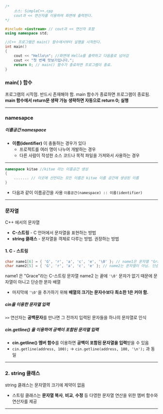 ```cpp
/*
	소스: SimpleC++.cpp
	cout과 << 연산자를 이용하여 화면에 출력한다.
*/

#include <iostream> // cout과 << 연산자 포함
using namespace std;

//C++ 프로그램은 main() 함수에서부터 실행을 시작한다.
int main()
{
	cout << "Hello\n"; //화면에 Hello를 출력하고 다음줄로 넘어감
	cout << "첫 번째 맛보기입니다.";
	return 0; // main() 함수가 종료하면 프로그램이 종료.
}
```
### main( ) 함수
프로그램의 시작점.
반드시 존재해야 함.
main 함수가 종료하면 프로그램이 종료됨.
**main 함수에서 return문 생략 가능** 
**생략하면 자동으로 return 0; 실행**

---
### namesapce
##### 이름공간 namespace
- **이름(identifier)** 이 충돌하는 경우가 있다
	- 프로젝트를 여러 명이 나누어 개발하는 경우
	- 다른 사람이 작성한 소스 코드나 목적 파일을 가져와서 사용하는 경우
---
```cpp
namespace kitae //kitae 라는 이름공간 생성
{
	....... // 이곳에 선언되는 모든 이름은 kitae 이름 공간에 생성된 이름
}
```
- 다음과 같이 이름공간을 사용
`이름공간(namespace) :: 이름(identifier)`
---
### 문자열

C++ 에서의 문자열
- **C-스트링** - C 언어에서 문자열을 표현하는 방법
- **string 클래스** - 문자열을 객체로 다루는 방법. 권장하는 방법
#### 1. C - 스트링
```cpp
char name1[6] = { 'G', 'r', 'a', 'c', 'e', '\0' }; // name1은 문자열 "Grace"
char name2[5] = { 'G', 'r', 'a', 'c', 'e' }; // name2는 문자열이 아님. 단순 문자 배열
```
name1 은 "Grace"라는 C-스트링 문자열
name2 는 끝에 `'\0'` 문자가 없기 때문에 문자열이 아니고 단순한 문자 배열
- 마지막에 `'\0'`을 추가하기 위해 **배열의 크기는 문자수보다 최소한 1은 커야 함.**
##### cin을 이용한 문자열 입력
`>>` 연산자는 **공백문자**를 만나면 그 전까지 입력된 문자들을 하나의 문자열로 인식
##### cin.getline() 을 이용하여 공백이 포함된 문자열 입력
- **cin.getline() 멤버 함수**를 이용하면 **공백이 포함된 문자열을 입력**받을 수 있음
- `cin.getline(address, 100);` → `cin.getline(address, 100, '\n');` 과 동일
---
### 2. string 클래스
string 클래스는 문자열의 크기에 제약이 없음
- 스트링 클래스는 **문자열 복사**, **비교**, **수정** 등 다영한 문자열 연산을 위한 멤버 함수와 연산자를 제공
---
